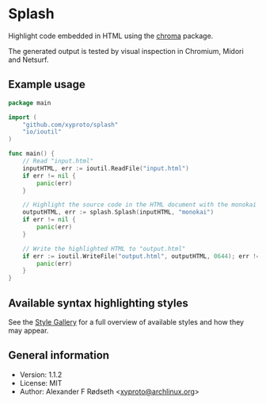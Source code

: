 # Splash

Highlight code embedded in HTML using the [chroma](https://github.com/alecthomas/chroma) package.

The generated output is tested by visual inspection in Chromium, Midori and Netsurf.

## Example usage

```go
package main

import (
	"github.com/xyproto/splash"
	"io/ioutil"
)

func main() {
	// Read "input.html"
	inputHTML, err := ioutil.ReadFile("input.html")
	if err != nil {
		panic(err)
	}

	// Highlight the source code in the HTML document with the monokai style
	outputHTML, err := splash.Splash(inputHTML, "monokai")
	if err != nil {
		panic(err)
	}

	// Write the highlighted HTML to "output.html"
	if err := ioutil.WriteFile("output.html", outputHTML, 0644); err != nil {
		panic(err)
	}
}
```

## Available syntax highlighting styles

See the [Style Gallery](https://xyproto.github.io/splash/docs/) for a full overview of available styles and how they may appear.

## General information

* Version: 1.1.2
* License: MIT
* Author: Alexander F Rødseth &lt;xyproto@archlinux.org&gt;
